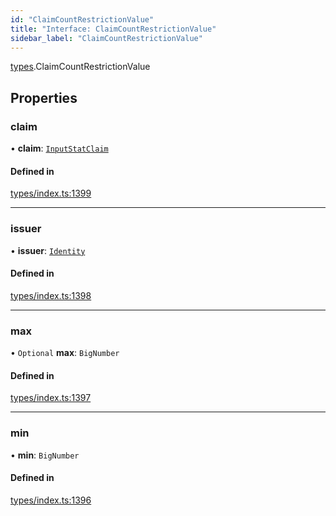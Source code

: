 ```yaml
---
id: "ClaimCountRestrictionValue"
title: "Interface: ClaimCountRestrictionValue"
sidebar_label: "ClaimCountRestrictionValue"
---
```


[types](../../../modules/Types/Types.md).ClaimCountRestrictionValue

## Properties

### claim

• **claim**: [`InputStatClaim`](../../../modules/Types/Types.md#inputstatclaim)

#### Defined in

[types/index.ts:1399](https://github.com/PolymeshAssociation/polymesh-sdk/blob/d4e2c127f/src/types/index.ts#L1399)

___

### issuer

• **issuer**: [`Identity`](../../../classes/API/Entities/Identity/Identity.md)

#### Defined in

[types/index.ts:1398](https://github.com/PolymeshAssociation/polymesh-sdk/blob/d4e2c127f/src/types/index.ts#L1398)

___

### max

• `Optional` **max**: `BigNumber`

#### Defined in

[types/index.ts:1397](https://github.com/PolymeshAssociation/polymesh-sdk/blob/d4e2c127f/src/types/index.ts#L1397)

___

### min

• **min**: `BigNumber`

#### Defined in

[types/index.ts:1396](https://github.com/PolymeshAssociation/polymesh-sdk/blob/d4e2c127f/src/types/index.ts#L1396)
